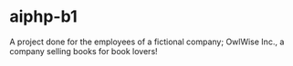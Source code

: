 # aiphp-b1
A project done for the employees of a fictional company; OwlWise Inc., a company selling books for book lovers!
